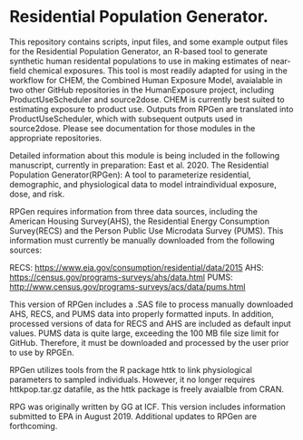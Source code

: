 # Residential Population Generator.

This repository contains scripts, input files, and some example 
output files for the Residential Population Generator, an R-based tool to generate synthetic human residental populations to use 
in making estimates of near-field chemical exposures. This tool is most readily adapted for using in the workflow for CHEM, the Combined Human Exposure Model, avaialable in 
two other GitHub repositories in the HumanExposure project, including ProductUseScheduler and source2dose. CHEM is currently best suited to estimating exposure to product use. Outputs from RPGen are translated into ProductUseScheduler, which with subsequent outputs used in source2dose. Please see documentation for those modules in the appropriate repositories.  

Detailed information about this module is being included in the following manuscript, currently in preparation:
East et al. 2020. The Residential Population Generator(RPGen): A tool to parameterize residential, demographic, and physiological data to model intraindividual exposure, dose, and risk.


RPGen requires information from three data sources, including the American Housing Survey(AHS), the Residential Energy Consumption Survey(RECS) and the Person Public Use Microdata Survey (PUMS). This information must currently be manually downloaded from the following sources:

RECS: https://www.eia.gov/consumption/residential/data/2015
AHS: https://census.gov/programs-surveys/ahs/data.html
PUMS: http://www.census.gov/programs-surveys/acs/data/pums.html

This version of RPGen includes a .SAS file to process manually downloaded AHS, RECS, and PUMS data into properly formatted inputs. 
In addition, processed versions of data for RECS and AHS are included as default input values. PUMS data is quite large, exceeding the 100 MB file size limit for GitHub. Therefore, it must be downloaded and processed by the user prior to use by RPGEn.  

RPGen utilizes tools from the R package httk to link physiological parameters to sampled individuals. However, it no longer requires httkpop.tar.gz datafile, as the httk package is freely avaialble from CRAN. 

RPG was originally written by GG at ICF. This version includes information submitted to EPA in August 2019. 
Additional updates to RPGen are forthcoming.
